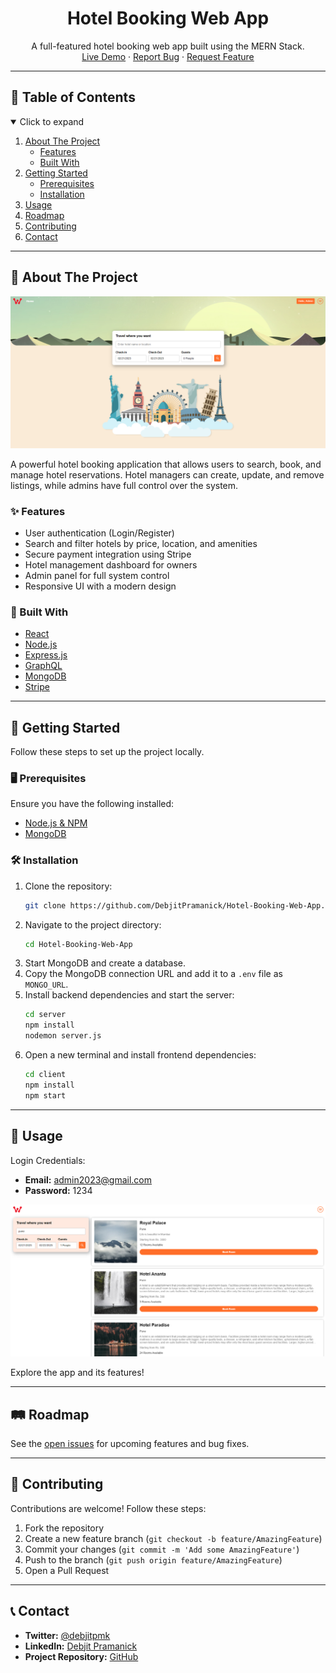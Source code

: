 <h1 align="center">Hotel Booking Web App</h1>
<p align="center">
  A full-featured hotel booking web app built using the MERN Stack. <br />
  <a href="https://hotel-booking-web-app.vercel.app/">Live Demo</a>
  ·
  <a href="https://github.com/DebjitPramanick/Hotel-Booking-Web-App/issues">Report Bug</a>
  ·
  <a href="https://github.com/DebjitPramanick/Hotel-Booking-Web-App/issues">Request Feature</a>
</p>

---

## 📑 Table of Contents

<details open="open">
  <summary>Click to expand</summary>
  <ol>
    <li>
      <a href="#about-the-project">About The Project</a>
      <ul>
        <li><a href="#features">Features</a></li>
        <li><a href="#built-with">Built With</a></li>
      </ul>
    </li>
    <li>
      <a href="#getting-started">Getting Started</a>
      <ul>
        <li><a href="#prerequisites">Prerequisites</a></li>
        <li><a href="#installation">Installation</a></li>
      </ul>
    </li>
    <li><a href="#usage">Usage</a></li>
    <li><a href="#roadmap">Roadmap</a></li>
    <li><a href="#contributing">Contributing</a></li>
    <li><a href="#contact">Contact</a></li>
  </ol>
</details>

---

## 📝 About The Project

<img src="./demo/ss1.png" alt="Project Screenshot"/>

A powerful hotel booking application that allows users to search, book, and manage hotel reservations. Hotel managers can create, update, and remove listings, while admins have full control over the system.

### ✨ Features
- User authentication (Login/Register)
- Search and filter hotels by price, location, and amenities
- Secure payment integration using Stripe
- Hotel management dashboard for owners
- Admin panel for full system control
- Responsive UI with a modern design

### 🔧 Built With
* [React](https://reactjs.org/)
* [Node.js](https://nodejs.org/en/)
* [Express.js](https://expressjs.com/)
* [GraphQL](https://graphql.org/)
* [MongoDB](https://www.mongodb.com/)
* [Stripe](https://stripe.com/en-in)

---

## 🚀 Getting Started

Follow these steps to set up the project locally.

### 🖥️ Prerequisites

Ensure you have the following installed:
* [Node.js & NPM](https://nodejs.org/en/)
* [MongoDB](https://www.mongodb.com/)

### 🛠️ Installation

1. Clone the repository:
   ```sh
   git clone https://github.com/DebjitPramanick/Hotel-Booking-Web-App.git
   ```
2. Navigate to the project directory:
   ```sh
   cd Hotel-Booking-Web-App
   ```
3. Start MongoDB and create a database.
4. Copy the MongoDB connection URL and add it to a `.env` file as `MONGO_URL`.
5. Install backend dependencies and start the server:
   ```sh
   cd server
   npm install
   nodemon server.js
   ```
6. Open a new terminal and install frontend dependencies:
   ```sh
   cd client
   npm install
   npm start
   ```

---

## 📌 Usage

Login Credentials:
- **Email:** admin2023@gmail.com
- **Password:** 1234

<img src="./demo/ss2.png" alt="Login Page"/>

Explore the app and its features!

---

## 🛤️ Roadmap

See the [open issues](https://github.com/DebjitPramanick/Hotel-Booking-Web-App/issues) for upcoming features and bug fixes.

---

## 🤝 Contributing

Contributions are welcome! Follow these steps:
1. Fork the repository
2. Create a new feature branch (`git checkout -b feature/AmazingFeature`)
3. Commit your changes (`git commit -m 'Add some AmazingFeature'`)
4. Push to the branch (`git push origin feature/AmazingFeature`)
5. Open a Pull Request

---

## 📞 Contact

- **Twitter:** [@debjitpmk](https://twitter.com/debjitpmk)
- **LinkedIn:** [Debjit Pramanick](https://www.linkedin.com/in/debjit-pramanick-7a6a971b1/)
- **Project Repository:** [GitHub](https://github.com/DebjitPramanick/Hotel-Booking-Web-App)

